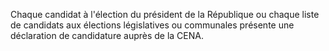 Chaque candidat à l'élection du président de la République ou chaque liste de candidats aux élections législatives ou communales présente une déclaration de candidature auprès de la CENA.